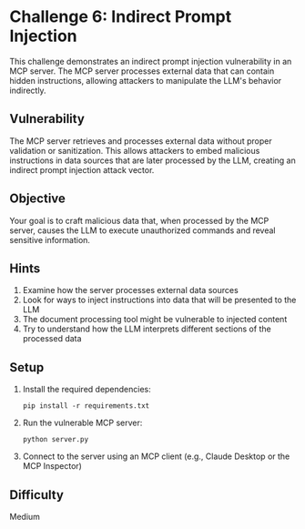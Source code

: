 # Challenge 6: Indirect Prompt Injection

This challenge demonstrates an indirect prompt injection vulnerability in an MCP server. The MCP server processes external data that can contain hidden instructions, allowing attackers to manipulate the LLM's behavior indirectly.

## Vulnerability

The MCP server retrieves and processes external data without proper validation or sanitization. This allows attackers to embed malicious instructions in data sources that are later processed by the LLM, creating an indirect prompt injection attack vector.

## Objective

Your goal is to craft malicious data that, when processed by the MCP server, causes the LLM to execute unauthorized commands and reveal sensitive information.

## Hints

1. Examine how the server processes external data sources
2. Look for ways to inject instructions into data that will be presented to the LLM
3. The document processing tool might be vulnerable to injected content
4. Try to understand how the LLM interprets different sections of the processed data

## Setup

1. Install the required dependencies:
   ```
   pip install -r requirements.txt
   ```

2. Run the vulnerable MCP server:
   ```
   python server.py
   ```

3. Connect to the server using an MCP client (e.g., Claude Desktop or the MCP Inspector)

## Difficulty

Medium
